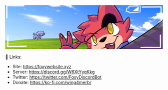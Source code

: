 <img src="profile/foxy_profile-3-1.png">

🔗 Links:

- Site: https://foxywebsite.xyz
- Server: https://discord.gg/W6XtYyqKkg
- Twitter: https://twitter.com/FoxyDiscordBot
- Donate: https://ko-fi.com/wing4merbr
